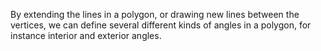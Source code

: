 By extending the lines in a polygon, or drawing new lines between the
vertices, we can define several different kinds of angles in a polygon,
for instance interior and exterior angles.
